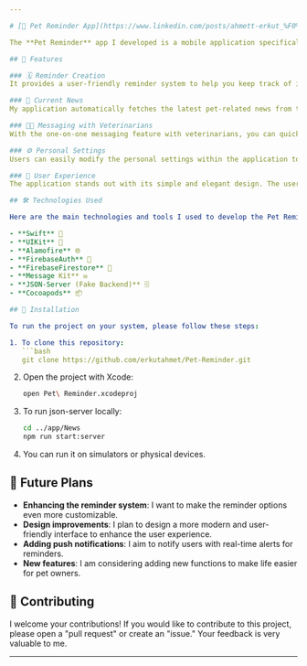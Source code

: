 ```yaml
---

# [🐾 Pet Reminder App](https://www.linkedin.com/posts/ahmett-erkut_%F0%9D%90%84%F0%9D%90%AF%F0%9D%90%9C%F0%9D%90%A2%F0%9D%90%A5-%F0%9D%90%A1%F0%9D%90%9A%F0%9D%90%B2%F0%9D%90%AF%F0%9D%90%9A%F0%9D%90%A7-%F0%9D%90%AC%F0%9D%90%9A%F0%9D%90%A1%F0%9D%90%A2%F0%9D%90%A9%F0%9D%90%A5%F0%9D%90%9E-activity-7244126130700472321-4J_4?utm_source=share&utm_medium=member_desktop)

The **Pet Reminder** app I developed is a mobile application specifically designed for pet owners. With this application, users can create reminders related to their pets, easily communicate with veterinarians, and keep up with current news. Additionally, it offers customization options based on personal settings. The application has been developed for the iOS platform using Swift and the UIKit framework.

## 🚀 Features

### 🗓️ Reminder Creation
It provides a user-friendly reminder system to help you keep track of important tasks such as feeding times, vaccinations, or veterinary visits for your pets.

### 📰 Current News
My application automatically fetches the latest pet-related news from the internet and displays it on the homepage. This way, you can stay informed about the latest developments while taking care of your pet's daily needs.

### 🐕‍🦺 Messaging with Veterinarians
With the one-on-one messaging feature with veterinarians, you can quickly communicate your questions and urgent situations regarding your pet to your veterinarian. This feature enables safe and quick communication during the time between veterinary appointments.

### ⚙️ Personal Settings
Users can easily modify the personal settings within the application to customize it according to their needs.

### 📱 User Experience
The application stands out with its simple and elegant design. The user interface provides an easily understandable navigation experience for all types of users.

## 🛠️ Technologies Used

Here are the main technologies and tools I used to develop the Pet Reminder application:

- **Swift** 🍎
- **UIKit** 📱
- **Alamofire** 🌐
- **FirebaseAuth** 🔐
- **FirebaseFirestore** 💾
- **Message Kit** ✉️
- **JSON-Server (Fake Backend)** 🗄️
- **Cocoapods** 📦

## 🔧 Installation

To run the project on your system, please follow these steps:

1. To clone this repository:
   ```bash
   git clone https://github.com/erkutahmet/Pet-Reminder.git
   ```

2. Open the project with Xcode:
   ```bash
   open Pet\ Reminder.xcodeproj
   ```

4. To run json-server locally:
   ```bash
   cd ../app/News
   npm run start:server
   ```

5. You can run it on simulators or physical devices.

## 🌟 Future Plans

- **Enhancing the reminder system**: I want to make the reminder options even more customizable.
- **Design improvements**: I plan to design a more modern and user-friendly interface to enhance the user experience.
- **Adding push notifications**: I aim to notify users with real-time alerts for reminders.
- **New features**: I am considering adding new functions to make life easier for pet owners.

## 🤝 Contributing

I welcome your contributions! If you would like to contribute to this project, please open a "pull request" or create an "issue." Your feedback is very valuable to me.

--- 
```

